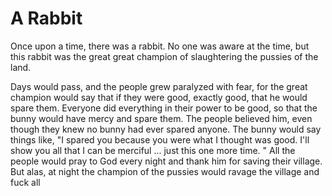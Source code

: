 # A Rabbit

Once upon a time, there was a rabbit. No one was aware at the time, but this rabbit was the great great champion of slaughtering the pussies of the land. 

Days would pass, and the people grew paralyzed with fear, for the great champion would say that if they were good,  exactly  good, that he would spare them. Everyone did everything in their power to be good, so that the bunny would have mercy and spare them. The people believed him, even though they knew no bunny had ever spared anyone. The bunny would say things like, "I spared you because you were what I thought was good.  I'll show you all that I can be merciful ... just this one more time. " All the people would pray to God every night and thank him for saving their village. But alas, at night the champion of the pussies would ravage the village and fuck all